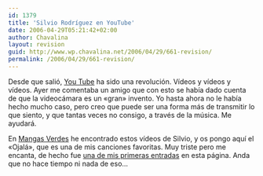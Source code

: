 ```yaml
---
id: 1379
title: 'Silvio Rodríguez en YouTube'
date: 2006-04-29T05:21:42+02:00
author: Chavalina
layout: revision
guid: http://www.wp.chavalina.net/2006/04/29/661-revision/
permalink: /2006/04/29/661-revision/
---
```

Desde que salió, [You Tube](http://www.youtube.com) ha sido una revolución. Vídeos y vídeos y vídeos. Ayer me comentaba un amigo que con esto se había dado cuenta de que la videocámara es un «gran» invento. Yo hasta ahora no le había hecho mucho caso, pero creo que puede ser una forma más de transmitir lo que siento, y que tantas veces no consigo, a través de la m&uacute;sica. Me ayudará.  
  
En <a href="http://mangasverdes.es/2006/04/29/silvio-rodriguez-en-youtube/" target="_blank">Mangas Verdes</a> he encontrado estos vídeos de Silvio, y os pongo aquí el «Ojalá», que es una de mis canciones favoritas. Muy triste pero me encanta, de hecho fue <a href="http://chavalina.net/comentar.php?idpost=35" target="_blank">una de mis primeras entradas</a> en esta página. Anda que no hace tiempo ni nada de eso…